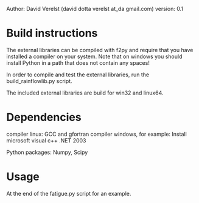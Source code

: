 Author: David Verelst (david dotta verelst at_da gmail.com)
version: 0.1

Build instructions
==================

The external libraries can be compiled with f2py and require that you have
installed a compiler on your system. Note that on windows you should
install Python in a path that does not contain any spaces!

In order to compile and test the external libraries, run the
build_rainflowlib.py script.

The included external libraries are build for win32 and linux64.

Dependencies
============

compiler linux: GCC and gfortran
compiler windows, for example: Install microsoft visual c++ .NET 2003

Python packages: Numpy, Scipy

Usage
=====

At the end of the fatigue.py script for an example.



